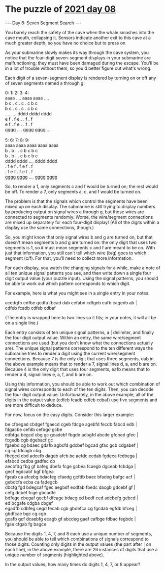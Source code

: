 # The puzzle of [2021 day 08](https://adventofcode.com/2021/day/8)

--- Day 8: Seven Segment Search ---

You barely reach the safety of the cave when the whale smashes into the cave mouth, collapsing it. Sensors indicate another exit to this cave at a much greater depth, so you have no choice but to press on.

As your submarine slowly makes its way through the cave system, you notice that the four-digit seven-segment displays in your submarine are malfunctioning; they must have been damaged during the escape. You'll be in a lot of trouble without them, so you'd better figure out what's wrong.

Each digit of a seven-segment display is rendered by turning on or off any of seven segments named a through g:

0:      1:      2:      3:      4:\
 aaaa    ....    aaaa    aaaa    ....\
b    c  .    c  .    c  .    c  b    c\
b    c  .    c  .    c  .    c  b    c\
 ....    ....    dddd    dddd    dddd\
e    f  .    f  e    .  .    f  .    f\
e    f  .    f  e    .  .    f  .    f\
 gggg    ....    gggg    gggg    ....\
\
  5:      6:      7:      8:      9:\
 aaaa    aaaa    aaaa    aaaa    aaaa\
b    .  b    .  .    c  b    c  b    c\
b    .  b    .  .    c  b    c  b    c\
 dddd    dddd    ....    dddd    dddd\
.    f  e    f  .    f  e    f  .    f\
.    f  e    f  .    f  e    f  .    f\
 gggg    gggg    ....    gggg    gggg

So, to render a 1, only segments c and f would be turned on; the rest would be off. To render a 7, only segments a, c, and f would be turned on.

The problem is that the signals which control the segments have been mixed up on each display. The submarine is still trying to display numbers by producing output on signal wires a through g, but those wires are connected to segments randomly. Worse, the wire/segment connections are mixed up separately for each four-digit display! (All of the digits within a display use the same connections, though.)

So, you might know that only signal wires b and g are turned on, but that doesn't mean segments b and g are turned on: the only digit that uses two segments is 1, so it must mean segments c and f are meant to be on. With just that information, you still can't tell which wire (b/g) goes to which segment (c/f). For that, you'll need to collect more information.

For each display, you watch the changing signals for a while, make a note of all ten unique signal patterns you see, and then write down a single four digit output value (your puzzle input). Using the signal patterns, you should be able to work out which pattern corresponds to which digit.

For example, here is what you might see in a single entry in your notes:

acedgfb cdfbe gcdfa fbcad dab cefabd cdfgeb eafb cagedb ab |\
cdfeb fcadb cdfeb cdbaf

(The entry is wrapped here to two lines so it fits; in your notes, it will all be on a single line.)

Each entry consists of ten unique signal patterns, a | delimiter, and finally the four digit output value. Within an entry, the same wire/segment connections are used (but you don't know what the connections actually are). The unique signal patterns correspond to the ten different ways the submarine tries to render a digit using the current wire/segment connections. Because 7 is the only digit that uses three segments, dab in the above example means that to render a 7, signal lines d, a, and b are on. Because 4 is the only digit that uses four segments, eafb means that to render a 4, signal lines e, a, f, and b are on.

Using this information, you should be able to work out which combination of signal wires corresponds to each of the ten digits. Then, you can decode the four digit output value. Unfortunately, in the above example, all of the digits in the output value (cdfeb fcadb cdfeb cdbaf) use five segments and are more difficult to deduce.

For now, focus on the easy digits. Consider this larger example:

be cfbegad cbdgef fgaecd cgeb fdcge agebfd fecdb fabcd edb |\
fdgacbe cefdb cefbgd gcbe\
edbfga begcd cbg gc gcadebf fbgde acbgfd abcde gfcbed gfec |\
fcgedb cgb dgebacf gc\
fgaebd cg bdaec gdafb agbcfd gdcbef bgcad gfac gcb cdgabef |\
cg cg fdcagb cbg\
fbegcd cbd adcefb dageb afcb bc aefdc ecdab fgdeca fcdbega |\
efabcd cedba gadfec cb\
aecbfdg fbg gf bafeg dbefa fcge gcbea fcaegb dgceab fcbdga |\
gecf egdcabf bgf bfgea\
fgeab ca afcebg bdacfeg cfaedg gcfdb baec bfadeg bafgc acf |\
gebdcfa ecba ca fadegcb\
dbcfg fgd bdegcaf fgec aegbdf ecdfab fbedc dacgb gdcebf gf |\
cefg dcbef fcge gbcadfe\
bdfegc cbegaf gecbf dfcage bdacg ed bedf ced adcbefg gebcd |\
ed bcgafe cdgba cbgef\
egadfb cdbfeg cegd fecab cgb gbdefca cg fgcdab egfdb bfceg |\
gbdfcae bgc cg cgb\
gcafb gcf dcaebfg ecagb gf abcdeg gaef cafbge fdbac fegbdc |\
fgae cfgab fg bagce

Because the digits 1, 4, 7, and 8 each use a unique number of segments, you should be able to tell which combinations of signals correspond to those digits. Counting only digits in the output values (the part after | on each line), in the above example, there are 26 instances of digits that use a unique number of segments (highlighted above).

In the output values, how many times do digits 1, 4, 7, or 8 appear?